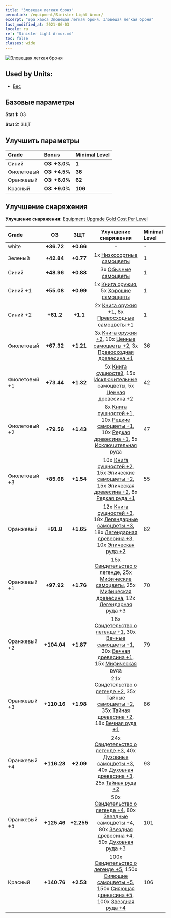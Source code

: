 ```yaml
---
title: "Зловещая легкая броня"
permalink: /equipment/Sinister Light Armor/
excerpt: "Эра хаоса Зловещая легкая броня. Зловещая легкая броня"
last_modified_at: 2021-06-03
locale: ru
ref: "Sinister Light Armor.md"
toc: false
classes: wide
---
```


  ![Зловещая легкая броня](/images/e/e_5014.png)

## Used by Units:

* [Бес](/ru/units/Imp/) 


## Базовые параметры
 **Stat 1:** ОЗ

 **Stat 2:** ЗЩТ

## Улучшить параметры

  |     Grade    |   Bonus | Minimal Level | 
  |:-------------|:--------|:--------------| 
  | Синий | **ОЗ: +3.0%** | **1** | 
  | Фиолетовый | **ОЗ: +4.5%** | **36** | 
  | Оранжевый | **ОЗ: +6.0%** | **62** | 
  | Красный | **ОЗ: +9.0%** | **106** | 


## Улучшение снаряжения
 **Улучшение снаряжения:** [Equipment Upgrade Gold Cost Per Level](/equipment/EquipmentUpgradeCostPerLevel/) 

  |          Grade      | ОЗ | ЗЩТ | Улучшение снаряжения | Minimal Level |
  |:--------------------|:---------:|:---------:|:----------------:|:--------------|
  | white | **+36.72** | **+0.66** | - | - |
  | Зеленый | **+42.84** | **+0.77** | 1x [Низкосортные самоцветы](/ItemsRU/mat_4/) | 1 |
  | Синий | **+48.96** | **+0.88** | 3x [Обычные самоцветы](/ItemsRU/mat_10/) | 1 |
  | Синий +1 | **+55.08** | **+0.99** | 1x [Книга оружия](/ItemsRU/mat_18/), 5x [Хорошие самоцветы](/ItemsRU/mat_16/) | 1 |
  | Синий +2 | **+61.2** | **+1.1** | 2x [Книга оружия +1](/ItemsRU/mat_25/), 8x [Превосходные самоцветы +1](/ItemsRU/mat_23/) | 1 |
  | Фиолетовый | **+67.32** | **+1.21** | 3x [Книга оружия +2](/ItemsRU/mat_32/), 10x [Ценные самоцветы +2](/ItemsRU/mat_30/), 3x [Превосходная древесина +1](/ItemsRU/mat_20/) | 36 |
  | Фиолетовый +1 | **+73.44** | **+1.32** | 5x [Книга сущностей](/ItemsRU/mat_39/), 15x [Исключительные самоцветы](/ItemsRU/mat_37/), 5x [Ценная древесина +2](/ItemsRU/mat_27/) | 42 |
  | Фиолетовый +2 | **+79.56** | **+1.43** | 8x [Книга сущностей +1](/ItemsRU/mat_46/), 10x [Редкие самоцветы +1](/ItemsRU/mat_44/), 10x [Редкая древесина +1](/ItemsRU/mat_41/), 5x [Исключительная руда](/ItemsRU/mat_33/) | 47 |
  | Фиолетовый +3 | **+85.68** | **+1.54** | 10x [Книга сущностей +2](/ItemsRU/mat_53/), 15x [Эпические самоцветы +2](/ItemsRU/mat_51/), 15x [Эпическая древесина +2](/ItemsRU/mat_48/), 8x [Редкая руда +1](/ItemsRU/mat_40/) | 55 |
  | Оранжевый | **+91.8** | **+1.65** | 12x [Книга сущностей +3](/ItemsRU/mat_60/), 18x [Легендарные самоцветы +3](/ItemsRU/mat_58/), 18x [Легендарная древесина +3](/ItemsRU/mat_55/), 10x [Эпическая руда +2](/ItemsRU/mat_47/) | 62 |
  | Оранжевый +1 | **+97.92** | **+1.76** | 15x [Свидетельство о легенде](/ItemsRU/mat_67/), 25x [Мифические самоцветы](/ItemsRU/mat_65/), 25x [Мифическая древесина](/ItemsRU/mat_62/), 12x [Легендарная руда +3](/ItemsRU/mat_54/) | 70 |
  | Оранжевый +2 | **+104.04** | **+1.87** | 18x [Свидетельство о легенде +1](/ItemsRU/mat_74/), 30x [Вечные самоцветы +1](/ItemsRU/mat_72/), 30x [Вечная древесина +1](/ItemsRU/mat_69/), 15x [Мифическая руда](/ItemsRU/mat_61/) | 79 |
  | Оранжевый +3 | **+110.16** | **+1.98** | 21x [Свидетельство о легенде +2](/ItemsRU/mat_81/), 35x [Тайные самоцветы +2](/ItemsRU/mat_79/), 35x [Тайная древесина +2](/ItemsRU/mat_76/), 18x [Вечная руда +1](/ItemsRU/mat_68/) | 86 |
  | Оранжевый +4 | **+116.28** | **+2.09** | 24x [Свидетельство о легенде +3](/ItemsRU/mat_88/), 40x [Духовные самоцветы +3](/ItemsRU/mat_86/), 40x [Духовная древесина +3](/ItemsRU/mat_83/), 25x [Тайная руда +2](/ItemsRU/mat_75/) | 93 |
  | Оранжевый +5 | **+125.46** | **+2.255** | 50x [Свидетельство о легенде +4](/ItemsRU/mat_95/), 80x [Звездные самоцветы +4](/ItemsRU/mat_93/), 80x [Звездная древесина +4](/ItemsRU/mat_90/), 50x [Духовная руда +3](/ItemsRU/mat_82/) | 101 |
  | Красный | **+140.76** | **+2.53** | 100x [Свидетельство о легенде +5](/ItemsRU/mat_102/), 150x [Сияющие самоцветы +5](/ItemsRU/mat_100/), 150x [Сияющая древесина +5](/ItemsRU/mat_97/), 100x [Звездная руда +4](/ItemsRU/mat_89/) | 106 |

